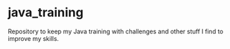 # java_training
Repository to keep my Java training with challenges and other stuff I find to improve my skills.
